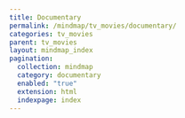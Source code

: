 ```yaml
---
title: Documentary
permalink: /mindmap/tv_movies/documentary/
categories: tv_movies
parent: tv_movies
layout: mindmap_index
pagination:
  collection: mindmap
  category: documentary
  enabled: "true"
  extension: html
  indexpage: index
---
```

